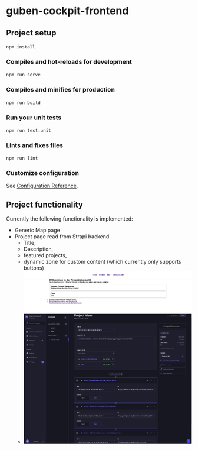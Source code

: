 # guben-cockpit-frontend

## Project setup
```
npm install
```

### Compiles and hot-reloads for development
```
npm run serve
```

### Compiles and minifies for production
```
npm run build
```

### Run your unit tests
```
npm run test:unit
```

### Lints and fixes files
```
npm run lint
```

### Customize configuration
See [Configuration Reference](https://cli.vuejs.org/config/).

## Project functionality
Currently the following functionality is implemented:
- Generic Map page
- Project page read from Strapi backend
  - Title, 
  - Description, 
  - featured projects, 
  - dynamic zone for custom content (which currently only supports buttons)
![screenshot_frontend_result_31-05-2024.png](docs%2Fmedia%2Fscreenshot_frontend_result_31-05-2024.png)
  - ![screenshot_strapi_projectoverview.png](docs%2Fmedia%2Fscreenshot_strapi_projectoverview.png)
